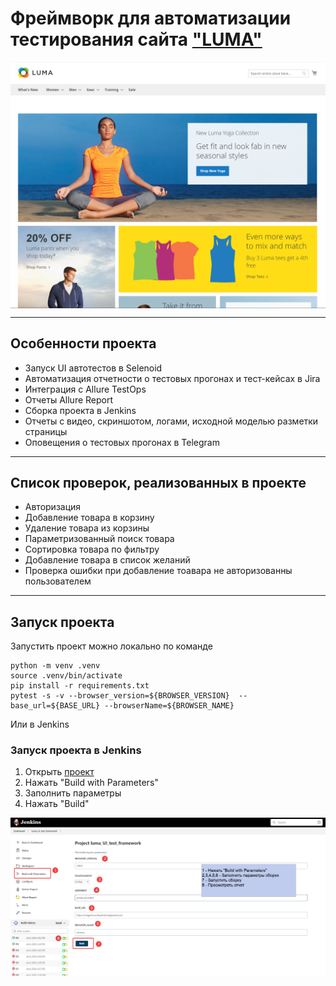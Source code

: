 # Фреймворк для автоматизации тестирования сайта  ["LUMA"](https://magento.softwaretestingboard.com/) 

<img align="center" src="https://github.com/Lexzender/luma_UI_test_framework/blob/main/luma_UI_test_framework/pictures/pqJTNJvc6e.png" />

---

## Особенности проекта
* Запуск UI автотестов в Selenoid
* Автоматизация отчетности о тестовых прогонах и тест-кейсах в Jira
* Интеграция с Allure TestOps
* Отчеты Allure Report
* Сборка проекта в Jenkins
* Отчеты с видео, скриншотом, логами, исходной моделью разметки страницы
* Оповещения о тестовых прогонах в Telegram
---
## Список проверок, реализованных в проекте
* Авторизация
* Добавление товара в корзину
* Удаление товара из корзины
* Параметризованный  поиск товара
* Сортировка товара по фильтру
* Добавление товара в список желаний
* Проверка ошибки при добавление тоавара не авторизованны пользователем

 ---
## Запуск проекта
Запустить проект можно локально по команде

```
python -m venv .venv
source .venv/bin/activate
pip install -r requirements.txt
pytest -s -v --browser_version=${BROWSER_VERSION}  --base_url=${BASE_URL} --browserName=${BROWSER_NAME}
```
Или в Jenkins
### Запуск проекта в Jenkins

1) Открыть [проект](https://jenkins.autotests.cloud/job/luma_UI_test_framework/)
2) Нажать "Build with Parameters"
3) Заполнить параметры 
4) Нажать "Build"
<img align="center" src="https://github.com/Lexzender/luma_UI_test_framework/blob/main/luma_UI_test_framework/pictures/jenkins.png" />

